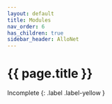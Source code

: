 ```yaml
---
layout: default
title: Modules
nav_order: 6
has_children: true
sidebar_header: AlloNet
---
```


# {{ page.title }}

Incomplete
{: .label .label-yellow }
